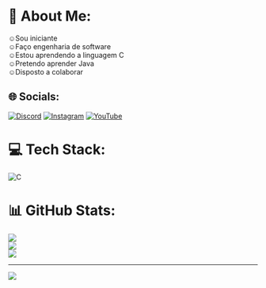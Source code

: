 # 💫 About Me:
☺Sou iniciante<br>☺Faço engenharia de software<br>☺Estou aprendendo a linguagem C<br>☺Pretendo aprender Java<br>☺Disposto a colaborar


## 🌐 Socials:
[![Discord](https://img.shields.io/badge/Discord-%237289DA.svg?logo=discord&logoColor=white)](htttps://discord.gg/#0696) [![Instagram](https://img.shields.io/badge/Instagram-%23E4405F.svg?logo=Instagram&logoColor=white)](https://instagram.com/eduardo_v.silva) [![YouTube](https://img.shields.io/badge/YouTube-%23FF0000.svg?logo=YouTube&logoColor=white)](https://youtube.com/@3dv586) 

# 💻 Tech Stack:
![C](https://img.shields.io/badge/c-%2300599C.svg?style=for-the-badge&logo=c&logoColor=white)
# 📊 GitHub Stats:
![](https://github-readme-stats.vercel.app/api?username=3DV5&theme=highcontrast&hide_border=false&include_all_commits=false&count_private=false)<br/>
![](https://github-readme-streak-stats.herokuapp.com/?user=3DV5&theme=highcontrast&hide_border=false)<br/>
![](https://github-readme-stats.vercel.app/api/top-langs/?username=3DV5&theme=highcontrast&hide_border=false&include_all_commits=false&count_private=false&layout=compact)

---
[![](https://visitcount.itsvg.in/api?id=3DV5&icon=2&color=4)](https://visitcount.itsvg.in)

<!-- Proudly created with GPRM ( https://gprm.itsvg.in ) -->
